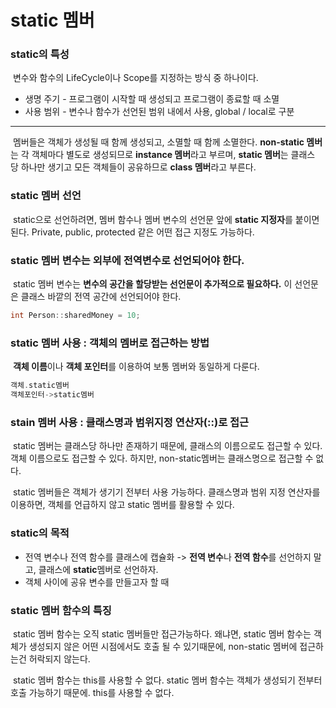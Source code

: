 # static 멤버

### static의 특성

​	변수와 함수의 LifeCycle이나 Scope를 지정하는 방식 중 하나이다.

+ 생명 주기 - 프로그램이 시작할 때 생성되고 프로그램이 종료할 때 소멸
+ 사용 범위 - 변수나 함수가 선언된 범위 내에서 사용, global / local로 구분

---

​	멤버들은 객체가 생성될 때 함께 생성되고, 소멸할 때 함께 소멸한다. **non-static 멤버**는 각 객체마다 별도로 생성되므로 **instance 멤버**라고 부르며, **static 멤버**는 클래스 당 하나만 생기고 모든 객체들이 공유하므로 **class 멤버**라고 부른다.

### static 멤버 선언

​	static으로 선언하려면, 멤버 함수나 멤버 변수의 선언문 앞에 **static 지정자**를 붙이면 된다. Private, public, protected 같은 어떤 접근 지정도 가능하다.

### static 멤버 변수는 외부에 전역변수로 선언되어야 한다.

​	static 멤버 변수는 **변수의 공간을 할당받는 선언문이 추가적으로 필요하다.** 이 선언문은 클래스 바깥의 전역 공간에 선언되어야 한다.

```cpp
int Person::sharedMoney = 10;
```

### static 멤버 사용 : 객체의 멤버로 접근하는 방법

​	**객체 이름**이나 **객체 포인터**를 이용하여 보통 멤버와 동일하게 다룬다.

```cpp
객체.static멤버
객체포인터->static멤버
```

### stain 멤버 사용 : 클래스명과 범위지정 연산자(::)로 접근

​	static 멤버는 클래스당 하나만 존재하기 때문에, 클래스의 이름으로도 접근할 수 있다. 객체 이름으로도 접근할 수 있다. 하지만, non-static멤버는 클래스명으로 접근할 수 없다.

​	static 멤버들은 객체가 생기기 전부터 사용 가능하다. 클래스명과 범위 지정 연산자를 이용하면, 객체를 언급하지 않고 static 멤버를 활용할 수 있다.

### static의 목적

+ 전역 변수나 전역 함수를 클래스에 캡슐화 -> **전역 변수**나 **전역 함수**를 선언하지 말고, 클래스에 **static**멤버로 선언하자.
+ 객체 사이에 공유 변수를 만들고자 할 때

### static 멤버 함수의 특징

​	static 멤버 함수는 오직 static 멤버들만 접근가능하다. 왜냐면, static 멤버 함수는 객체가 생성되지 않은 어떤 시점에서도 호출 될 수 있기때문에, non-static 멤버에 접근하는건 허락되지 않는다.

​	static 멤버 함수는 this를 사용할 수 없다. static 멤버 함수는 객체가 생성되기 전부터 호출 가능하기 때문에. this를 사용할 수 없다.